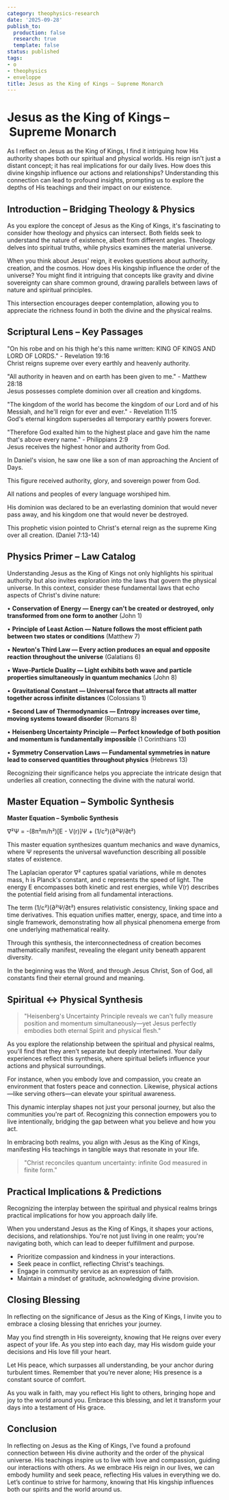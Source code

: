 ```yaml
---
category: theophysics-research
date: '2025-09-28'
publish_to:
  production: false
  research: true
  template: false
status: published
tags:
- o
- theophysics
- enveloppe
title: Jesus as the King of Kings – Supreme Monarch
---
```

   
# Jesus as the King of Kings – Supreme Monarch   
   
As I reflect on Jesus as the King of Kings, I find it intriguing how His authority shapes both our spiritual and physical worlds. His reign isn't just a distant concept; it has real implications for our daily lives. How does this divine kingship influence our actions and relationships? Understanding this connection can lead to profound insights, prompting us to explore the depths of His teachings and their impact on our existence.   
   
## Introduction – Bridging Theology & Physics   
   
As you explore the concept of Jesus as the King of Kings, it's fascinating to consider how theology and physics can intersect. Both fields seek to understand the nature of existence, albeit from different angles. Theology delves into spiritual truths, while physics examines the material universe.   
   
When you think about Jesus' reign, it evokes questions about authority, creation, and the cosmos. How does His kingship influence the order of the universe? You might find it intriguing that concepts like gravity and divine sovereignty can share common ground, drawing parallels between laws of nature and spiritual principles.   
   
This intersection encourages deeper contemplation, allowing you to appreciate the richness found in both the divine and the physical realms.   
   
## Scriptural Lens – Key Passages   
   
"On his robe and on his thigh he's this name written: KING OF KINGS AND LORD OF LORDS." - Revelation 19:16   
Christ reigns supreme over every earthly and heavenly authority.   
   
"All authority in heaven and on earth has been given to me." - Matthew 28:18   
Jesus possesses complete dominion over all creation and kingdoms.   
   
"The kingdom of the world has become the kingdom of our Lord and of his Messiah, and he'll reign for ever and ever." - Revelation 11:15   
God's eternal kingdom supersedes all temporary earthly powers forever.   
   
"Therefore God exalted him to the highest place and gave him the name that's above every name." - Philippians 2:9   
Jesus receives the highest honor and authority from God.   
   
In Daniel's vision, he saw one like a son of man approaching the Ancient of Days.   
   
This figure received authority, glory, and sovereign power from God.   
   
All nations and peoples of every language worshiped him.   
   
His dominion was declared to be an everlasting dominion that would never pass away, and his kingdom one that would never be destroyed.   
   
This prophetic vision pointed to Christ's eternal reign as the supreme King over all creation. (Daniel 7:13-14)   
   
## Physics Primer – Law Catalog   
   
Understanding Jesus as the King of Kings not only highlights his spiritual authority but also invites exploration into the laws that govern the physical universe. In this context, consider these fundamental laws that echo aspects of Christ's divine nature:   
   
• **Conservation of Energy — Energy can't be created or destroyed, only transformed from one form to another** (John 1)   
   
• **Principle of Least Action — Nature follows the most efficient path between two states or conditions** (Matthew 7)   
   
• **Newton's Third Law — Every action produces an equal and opposite reaction throughout the universe** (Galatians 6)   
   
• **Wave-Particle Duality — Light exhibits both wave and particle properties simultaneously in quantum mechanics** (John 8)   
   
• **Gravitational Constant — Universal force that attracts all matter together across infinite distances** (Colossians 1)   
   
• **Second Law of Thermodynamics — Entropy increases over time, moving systems toward disorder** (Romans 8)   
   
• **Heisenberg Uncertainty Principle — Perfect knowledge of both position and momentum is fundamentally impossible** (1 Corinthians 13)   
   
• **Symmetry Conservation Laws — Fundamental symmetries in nature lead to conserved quantities throughout physics** (Hebrews 13)   
   
Recognizing their significance helps you appreciate the intricate design that underlies all creation, connecting the divine with the natural world.   
   
## Master Equation – Symbolic Synthesis   
   
**Master Equation – Symbolic Synthesis**   
   
∇²Ψ = -(8π²m/h²)[E - V(r)]Ψ + (1/c²)(∂²Ψ/∂t²)   
   
This master equation synthesizes quantum mechanics and wave dynamics, where Ψ represents the universal wavefunction describing all possible states of existence.   
   
The Laplacian operator ∇² captures spatial variations, while m denotes mass, h is Planck's constant, and c represents the speed of light. The energy E encompasses both kinetic and rest energies, while V(r) describes the potential field arising from all fundamental interactions.   
   
The term (1/c²)(∂²Ψ/∂t²) ensures relativistic consistency, linking space and time derivatives. This equation unifies matter, energy, space, and time into a single framework, demonstrating how all physical phenomena emerge from one underlying mathematical reality.   
   
Through this synthesis, the interconnectedness of creation becomes mathematically manifest, revealing the elegant unity beneath apparent diversity.   
   
In the beginning was the Word, and through Jesus Christ, Son of God, all constants find their eternal ground and meaning.   
   
## Spiritual ↔ Physical Synthesis   
   
> "Heisenberg's Uncertainty Principle reveals we can't fully measure position and momentum simultaneously—yet Jesus perfectly embodies both eternal Spirit and physical flesh."   
   
As you explore the relationship between the spiritual and physical realms, you'll find that they aren't separate but deeply intertwined. Your daily experiences reflect this synthesis, where spiritual beliefs influence your actions and physical surroundings.   
   
For instance, when you embody love and compassion, you create an environment that fosters peace and connection. Likewise, physical actions—like serving others—can elevate your spiritual awareness.   
   
This dynamic interplay shapes not just your personal journey, but also the communities you're part of. Recognizing this connection empowers you to live intentionally, bridging the gap between what you believe and how you act.   
   
In embracing both realms, you align with Jesus as the King of Kings, manifesting His teachings in tangible ways that resonate in your life.   
   
> "Christ reconciles quantum uncertainty: infinite God measured in finite form."   
   
## Practical Implications & Predictions   
   
Recognizing the interplay between the spiritual and physical realms brings practical implications for how you approach daily life.   
   
When you understand Jesus as the King of Kings, it shapes your actions, decisions, and relationships. You're not just living in one realm; you're navigating both, which can lead to deeper fulfillment and purpose.   
   
   
- Prioritize compassion and kindness in your interactions.   
- Seek peace in conflict, reflecting Christ's teachings.   
- Engage in community service as an expression of faith.   
- Maintain a mindset of gratitude, acknowledging divine provision.   
   
## Closing Blessing   
   
In reflecting on the significance of Jesus as the King of Kings, I invite you to embrace a closing blessing that enriches your journey.   
   
May you find strength in His sovereignty, knowing that He reigns over every aspect of your life. As you step into each day, may His wisdom guide your decisions and His love fill your heart.   
   
Let His peace, which surpasses all understanding, be your anchor during turbulent times. Remember that you’re never alone; His presence is a constant source of comfort.   
   
As you walk in faith, may you reflect His light to others, bringing hope and joy to the world around you. Embrace this blessing, and let it transform your days into a testament of His grace.   
   
## Conclusion   
   
In reflecting on Jesus as the King of Kings, I’ve found a profound connection between His divine authority and the order of the physical universe. His teachings inspire us to live with love and compassion, guiding our interactions with others. As we embrace His reign in our lives, we can embody humility and seek peace, reflecting His values in everything we do. Let’s continue to strive for harmony, knowing that His kingship influences both our spirits and the world around us.
